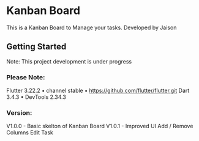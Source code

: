 # Kanban Board

This is a Kanban Board to Manage your tasks. 
Developed by Jaison

## Getting Started
Note: This project development is under progress

### Please Note:
Flutter 3.22.2 • channel stable • https://github.com/flutter/flutter.git
Dart 3.4.3 • DevTools 2.34.3

### Version:
V1.0.0 - Basic skelton of Kanban Board
V1.0.1 - 
    Improved UI 
    Add / Remove Columns
    Edit Task
    